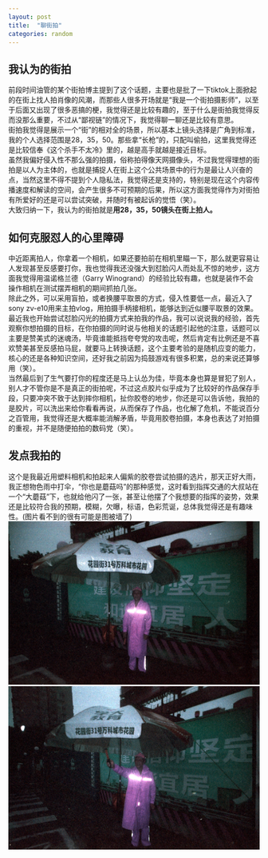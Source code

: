 ```yaml
---
layout: post
title:  "聊街拍"
categories: random
---
```

## 我认为的街拍
前段时间油管的某个街拍博主提到了这个话题，主要也是批了一下tiktok上面掀起的在街上找人拍肖像的风潮，而那些人很多开场就是“我是一个街拍摄影师”，以至于后面又出现了很多恶搞的梗，我觉得还是比较有趣的，至于什么是街拍我觉得反而没那么重要，不过从“鄙视链”的情况下，我觉得聊一聊还是比较有意思。  
街拍我觉得是展示一个“街”的相对全的场景，所以基本上镜头选择是广角到标准，我的个人选择范围是28，35，50。那些拿“长枪”的，只配叫偷拍，这里我觉得还是比较信奉《这个杀手不太冷》里的，越是高手就越是接近目标。  
虽然我偏好侵入性不那么强的拍摄，俗称拍得像天网摄像头，不过我觉得理想的街拍是以人为主体的，也就是捕捉人在街上这个公共场景中的行为是最让人兴奋的点，当然这里不得不提到个人隐私法，我觉得还是支持的，特别是现在这个内容传播速度和解读的空间，会产生很多不可预期的后果，所以这方面我觉得作为对街拍有所爱好的还是可以尝试突破，并随时有被起诉的觉悟（笑）。  
大致归纳一下，我认为的街拍就是<strong>用28，35，50镜头在街上拍人。</strong>
## 如何克服怼人的心里障碍
中近距离拍人，你拿着一个相机，如果还要拍前在相机里瞄一下，那么就更容易让人发现甚至反感要打你，我也觉得我还没强大到怼脸闪人而处乱不惊的地步，这方面我觉得用温诺格兰德（Garry Winogrand）的经验比较有趣，也就是装作不会操作相机在测试摆弄相机的期间抓拍几张。  
除此之外，可以采用盲拍，或者换腰平取景的方式，侵入性要低一点，最近入了sony zv-e10用来主拍vlog，用拍摄手柄接相机，能够达到近似腰平取景的效果。  
最近我也开始尝试怼脸闪光的拍摄方式来拍我的作品，我可以说说我的经验，首先观察你想拍摄的目标，在你拍摄的同时说与他相关的话题引起他的注意，话题可以主要是赞美式的迷魂汤，毕竟谁能抵挡夸夸党的攻击呢，然后肯定有比例还是不喜欢赞美甚至反感拍马屁，就要马上转换话题，这个主要考验的是随机应变的能力，核心的还是各种知识空间，还好我之前因为捣鼓游戏有很多积累，总的来说还算够用（笑）。  
当然最后到了生气要打你的程度还是马上认怂为佳，毕竟本身也算是冒犯了别人，别人才不管你是不是真正的街拍呢，不过这点胶片似乎成为了比较好的作品保存手段，只要冲突不致于达到摔你相机，扯你胶卷的地步，你还是可以告诉他，我拍的是胶片，可以洗出来给你看看再说，从而保存了作品，也化解了危机，不能说百分之百管用，我觉得还是大概率能消解矛盾，毕竟用胶卷拍摄，本身也表达了对拍摄的重视，并不是随便拍拍的数码党（笑）。
## 发点我拍的
这个是我最近用塑料相机和拍起来人偏紫的胶卷尝试拍摄的选片，那天正好大雨，我正想物色雨中打伞，“你也是蘑菇吗”的那种感觉，这时看到指挥交通的大叔站在一个“大蘑菇”下，也就给他闪了一张，甚至让他摆了个我想要的指挥的姿势，效果还是比较符合我的预期，模糊，欠曝，标语，色彩荒诞，总体我觉得还是有趣味性。(图片看不到的很有可能是图被墙了)
![](/img/20230828-Lomopurple_10.jpg)
![](/img/20230828-Lomopurple_11.jpg)